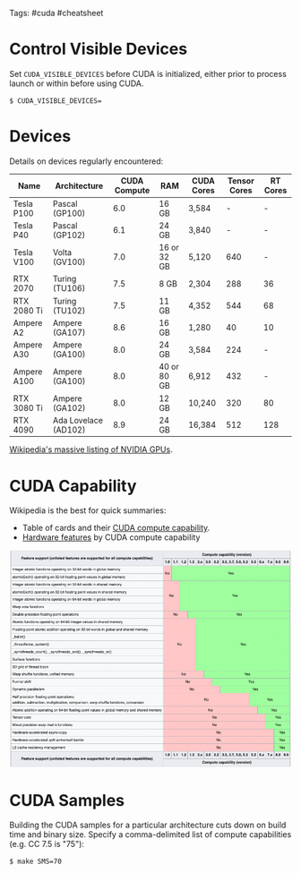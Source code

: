 Tags: #cuda #cheatsheet

# Control Visible Devices
Set `CUDA_VISIBLE_DEVICES` before CUDA is initialized, either prior to process launch or within before using CUDA. 

```shell
$ CUDA_VISIBLE_DEVICES=
```

# Devices
Details on devices regularly encountered:

| Name | Architecture | CUDA Compute | RAM | CUDA Cores | Tensor Cores | RT Cores |
| --- | --- | --- | --- | --- | --- | --- |
| Tesla P100 | Pascal (GP100) | 6.0 | 16 GB | 3,584 | - | - |
| Tesla P40 | Pascal (GP102) | 6.1 | 24 GB | 3,840 | - | - |
| Tesla V100 | Volta (GV100) | 7.0 | 16 or 32 GB | 5,120 | 640 | - |
| RTX 2070 | Turing (TU106) | 7.5 | 8 GB | 2,304 | 288 | 36 |
| RTX 2080 Ti | Turing (TU102) | 7.5 | 11 GB | 4,352 | 544 | 68 |
| Ampere A2 | Ampere (GA107) | 8.6 | 16 GB | 1,280 | 40 | 10 |
| Ampere A30 | Ampere (GA100) | 8.0 | 24 GB | 3,584 | 224 | - |
| Ampere A100 | Ampere (GA100) | 8.0 | 40 or 80 GB | 6,912 | 432 | - |
| RTX 3080 Ti | Ampere (GA102) | 8.0 | 12 GB | 10,240 | 320 | 80 |
| RTX 4090 | Ada Lovelace (AD102) | 8.9 | 24 GB | 16,384 | 512 | 128 |

[Wikipedia's massive listing of NVIDIA GPUs](https://en.wikipedia.org/wiki/Nvidia_gpu).

# CUDA Capability
Wikipedia is the best for quick summaries:
- Table of cards and their [CUDA compute capability](https://en.wikipedia.org/wiki/CUDA#GPUs_supported).
- [Hardware features](https://en.wikipedia.org/wiki/CUDA#Version_features_and_specifications) by CUDA compute capability

![asdfasdf](resources/cuda-features-by-compute-wikipedia.png)

# CUDA Samples
Building the CUDA samples for a particular architecture cuts down on build time and binary size.  Specify a comma-delimited list of compute capabilities (e.g. CC 7.5 is "75"):
```shell
$ make SMS=70
```
